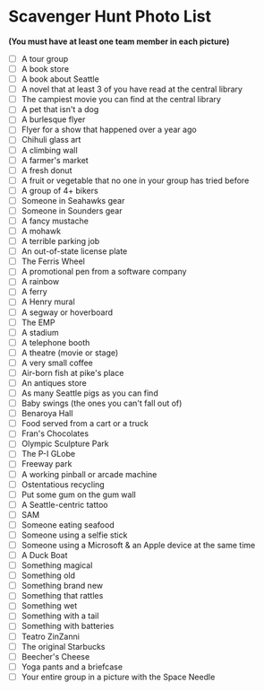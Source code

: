 # Scavenger Hunt Photo List

__(You must have at least one team member in each picture)__

- [ ] A tour group
- [ ] A book store
- [ ] A book about Seattle
- [ ] A novel that at least 3 of you have read at the central library
- [ ] The campiest movie you can find at the central library
- [ ] A pet that isn't a dog
- [ ] A burlesque flyer
- [ ] Flyer for a show that happened over a year ago
- [ ] Chihuli glass art
- [ ] A climbing wall
- [ ] A farmer's market
- [ ] A fresh donut
- [ ] A fruit or vegetable that no one in your group has tried before
- [ ] A group of 4+ bikers
- [ ] Someone in Seahawks gear
- [ ] Someone in Sounders gear
- [ ] A fancy mustache
- [ ] A mohawk
- [ ] A terrible parking job
- [ ] An out-of-state license plate
- [ ] The Ferris Wheel
- [ ] A promotional pen from a software company
- [ ] A rainbow
- [ ] A ferry
- [ ] A Henry mural
- [ ] A segway or hoverboard
- [ ] The EMP
- [ ] A stadium
- [ ] A telephone booth
- [ ] A theatre (movie or stage)
- [ ] A very small coffee
- [ ] Air-born fish at pike's place
- [ ] An antiques store
- [ ] As many Seattle pigs as you can find
- [ ] Baby swings (the ones you can't fall out of)
- [ ] Benaroya Hall
- [ ] Food served from a cart or a truck
- [ ] Fran's Chocolates
- [ ] Olympic Sculpture Park
- [ ] The P-I GLobe
- [ ] Freeway park
- [ ] A working pinball or arcade machine
- [ ] Ostentatious recycling
- [ ] Put some gum on the gum wall
- [ ] A Seattle-centric tattoo
- [ ] SAM
- [ ] Someone eating seafood
- [ ] Someone using a selfie stick
- [ ] Someone using a Microsoft & an Apple device at the same time
- [ ] A Duck Boat
- [ ] Something magical
- [ ] Something old
- [ ] Something brand new
- [ ] Something that rattles
- [ ] Something wet
- [ ] Something with a tail
- [ ] Something with batteries
- [ ] Teatro ZinZanni
- [ ] The original Starbucks
- [ ] Beecher's Cheese
- [ ] Yoga pants and a briefcase
- [ ] Your entire group in a picture with the Space Needle
